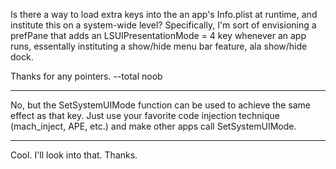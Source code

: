 

Is there a way to load extra keys into the an app's Info.plist at runtime, and institute this on a system-wide level?
Specifically, I'm sort of envisioning a prefPane that adds an LSUIPresentationMode = 4 key whenever an app runs, essentally instituting a show/hide menu bar feature, ala show/hide dock.

Thanks for any pointers.
--total noob

----

No, but the SetSystemUIMode function can be used to achieve the same effect as that key. Just use your favorite code injection technique (mach_inject, APE, etc.) and make other apps call SetSystemUIMode.

----
Cool. I'll look into that. Thanks.
